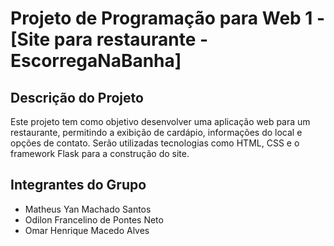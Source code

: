 ﻿# Projeto de Programação para Web 1 - [Site para restaurante - EscorregaNaBanha]

## Descrição do Projeto

Este projeto tem como objetivo desenvolver uma aplicação web para um restaurante, permitindo a exibição de cardápio, informações do local e opções de contato. Serão utilizadas tecnologias como HTML, CSS e o framework Flask para a construção do site.

## Integrantes do Grupo

* Matheus Yan Machado Santos
* Odilon Francelino de Pontes Neto 
* Omar Henrique Macedo Alves